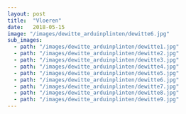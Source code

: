 ```yaml
---
layout: post
title:  "Vloeren"
date:   2018-05-15
image: "/images/dewitte_arduinplinten/dewitte6.jpg"
sub_images:
  - path: "/images/dewitte_arduinplinten/dewitte1.jpg"
  - path: "/images/dewitte_arduinplinten/dewitte2.jpg"
  - path: "/images/dewitte_arduinplinten/dewitte3.jpg"
  - path: "/images/dewitte_arduinplinten/dewitte4.jpg"
  - path: "/images/dewitte_arduinplinten/dewitte5.jpg"
  - path: "/images/dewitte_arduinplinten/dewitte6.jpg"
  - path: "/images/dewitte_arduinplinten/dewitte7.jpg"
  - path: "/images/dewitte_arduinplinten/dewitte8.jpg"
  - path: "/images/dewitte_arduinplinten/dewitte9.jpg"  
---
```

